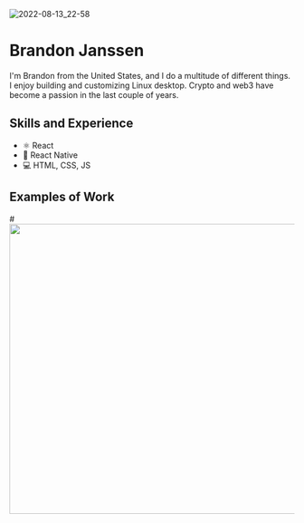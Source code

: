 ![2022-08-13_22-58](https://user-images.githubusercontent.com/66816413/189488872-917b9f34-01bc-4b61-886d-c3d5339b6075.png)


# Brandon Janssen
I'm Brandon from the United States, and I do a multitude of different things. I enjoy building and customizing Linux desktop. Crypto and web3 have become a passion in the last couple of years.
## Skills and Experience
* ⚛ React
* 📱 React Native
* 💻 HTML, CSS, JS

## Examples of Work
#<img src="https://github.com/adriantwarog/adriantwarog/blob/master/covid19.gif" width="512" >

